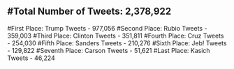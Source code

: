 #Total Number of Tweets: 2,378,922 
---
#First Place: Trump Tweets - 977,056
#Second Place: Rubio Tweets - 359,003
#Third Place: Clinton Tweets - 351,811
#Fourth Place: Cruz Tweets - 254,030
#Fifth Place: Sanders Tweets - 210,276
#Sixth Place: Jeb! Tweets - 129,822
#Seventh Place: Carson Tweets - 51,621
#Last Place: Kasich Tweets - 46,224
